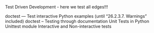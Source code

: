 Test Driven Development - here we test all edges!!!

doctest — Test interactive Python examples (until “26.2.3.7. Warnings” included)
doctest – Testing through documentation
Unit Tests in Python
Unittest module
Interactive and Non-interactive tests
